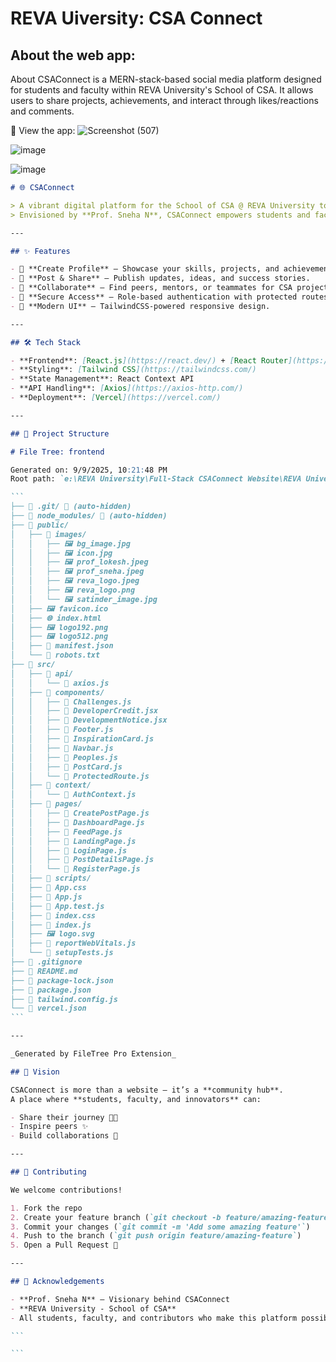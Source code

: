 # REVA Uiversity: CSA Connect

## About the web app:

About CSAConnect is a MERN-stack-based social media platform designed for students
and faculty within REVA University's School of CSA. It allows users to share projects,
achievements, and interact through likes/reactions and comments.

🚀 View the app:
![Screenshot (507)](https://github.com/user-attachments/assets/d8b37a5c-7115-4190-8424-b987ec38787a)

![image](https://github.com/user-attachments/assets/1e95cd57-2886-47d8-a8e3-105d754efc1e)

![image](https://github.com/user-attachments/assets/bb04c539-03ed-4b11-8505-86d4bbca9560)

````markdown
# 🌐 CSAConnect

> A vibrant digital platform for the School of CSA @ REVA University to **collaborate, innovate, and connect**.  
> Envisioned by **Prof. Sneha N**, CSAConnect empowers students and faculty to share projects, celebrate achievements, and build a thriving academic community.

---

## ✨ Features

- 📝 **Create Profile** — Showcase your skills, projects, and achievements.
- 🚀 **Post & Share** — Publish updates, ideas, and success stories.
- 🤝 **Collaborate** — Find peers, mentors, or teammates for CSA projects.
- 🔐 **Secure Access** — Role-based authentication with protected routes.
- 🎨 **Modern UI** — TailwindCSS-powered responsive design.

---

## 🛠️ Tech Stack

- **Frontend**: [React.js](https://react.dev/) + [React Router](https://reactrouter.com/)
- **Styling**: [Tailwind CSS](https://tailwindcss.com/)
- **State Management**: React Context API
- **API Handling**: [Axios](https://axios-http.com/)
- **Deployment**: [Vercel](https://vercel.com/)

---

## 📂 Project Structure

# File Tree: frontend

Generated on: 9/9/2025, 10:21:48 PM
Root path: `e:\REVA University\Full-Stack CSAConnect Website\REVA University - CSAConnect\CSAConnect\frontend`

```
├── 📁 .git/ 🚫 (auto-hidden)
├── 📁 node_modules/ 🚫 (auto-hidden)
├── 📁 public/
│   ├── 📁 images/
│   │   ├── 🖼️ bg_image.jpg
│   │   ├── 🖼️ icon.jpg
│   │   ├── 🖼️ prof_lokesh.jpeg
│   │   ├── 🖼️ prof_sneha.jpeg
│   │   ├── 🖼️ reva_logo.jpeg
│   │   ├── 🖼️ reva_logo.png
│   │   └── 🖼️ satinder_image.jpg
│   ├── 🖼️ favicon.ico
│   ├── 🌐 index.html
│   ├── 🖼️ logo192.png
│   ├── 🖼️ logo512.png
│   ├── 📄 manifest.json
│   └── 📄 robots.txt
├── 📁 src/
│   ├── 📁 api/
│   │   └── 📄 axios.js
│   ├── 📁 components/
│   │   ├── 📄 Challenges.js
│   │   ├── 📄 DeveloperCredit.jsx
│   │   ├── 📄 DevelopmentNotice.jsx
│   │   ├── 📄 Footer.js
│   │   ├── 📄 InspirationCard.js
│   │   ├── 📄 Navbar.js
│   │   ├── 📄 Peoples.js
│   │   ├── 📄 PostCard.js
│   │   └── 📄 ProtectedRoute.js
│   ├── 📁 context/
│   │   └── 📄 AuthContext.js
│   ├── 📁 pages/
│   │   ├── 📄 CreatePostPage.js
│   │   ├── 📄 DashboardPage.js
│   │   ├── 📄 FeedPage.js
│   │   ├── 📄 LandingPage.js
│   │   ├── 📄 LoginPage.js
│   │   ├── 📄 PostDetailsPage.js
│   │   └── 📄 RegisterPage.js
│   ├── 📁 scripts/
│   ├── 🎨 App.css
│   ├── 📄 App.js
│   ├── 📄 App.test.js
│   ├── 🎨 index.css
│   ├── 📄 index.js
│   ├── 🖼️ logo.svg
│   ├── 📄 reportWebVitals.js
│   └── 📄 setupTests.js
├── 🚫 .gitignore
├── 📖 README.md
├── 📄 package-lock.json
├── 📄 package.json
├── 📄 tailwind.config.js
└── 📄 vercel.json
```

---

_Generated by FileTree Pro Extension_

## 🌟 Vision

CSAConnect is more than a website — it’s a **community hub**.
A place where **students, faculty, and innovators** can:

- Share their journey 🧑‍💻
- Inspire peers ✨
- Build collaborations 🤝

---

## 🤝 Contributing

We welcome contributions!

1. Fork the repo
2. Create your feature branch (`git checkout -b feature/amazing-feature`)
3. Commit your changes (`git commit -m 'Add some amazing feature'`)
4. Push to the branch (`git push origin feature/amazing-feature`)
5. Open a Pull Request 🎉

---

## 🙌 Acknowledgements

- **Prof. Sneha N** — Visionary behind CSAConnect
- **REVA University - School of CSA**
- All students, faculty, and contributors who make this platform possible 🚀

```

```
````
